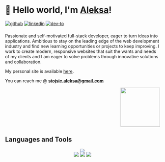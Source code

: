 # 👋 Hello world, I'm [Aleksa](https://aleksa.vercel.app)!
<a href="https://discord.com/users/220611119297986561" style="display: inline-block;" target="_blank">
  <img src=https://img.shields.io/badge/discord-%2324292e.svg?&style=for-the-badge&logo=discord&logoColor=white alt=github />
</a>
<a href="https://linkedin.com/in/aleksa-stojsic" style="display: inline-block;">
  <img src=https://img.shields.io/badge/linkedin-%231E77B5.svg?&style=for-the-badge&logo=linkedin&logoColor=white alt=linkedin />
</a>
<a href="https://dev.to/aleksa_stojsic" style="display: inline-block;" target="_blank">
  <img src=https://img.shields.io/badge/dev.to-%2324292e.svg?&style=for-the-badge&logo=dev.to&logoColor=white alt=dev-to />
</a>

###
Passionate and self-motivated full-stack developer, eager to turn ideas into applications. Ambitious to stay on the leading edge of the web development industry and find new learning opportunities or projects to keep improving. I work to create modern, responsive websites that suit the wants and needs of my clients and I am eager to solve problems through innovative solutions and collaboration.

My personal site is available [here](https://aleksa.vercel.app). 

You can reach me @ **stojsic.aleksa@gmail.com**
<div align="right">
  <img src="https://vignette.wikia.nocookie.net/world-fighters/images/4/46/Bmo-0.png" width="128" height="128" />
</div>

## Languages and Tools  
<p align="center" style="margin-bottom: -20px;">
  <a href="https://skillicons.dev" target="_blank">
    <img src="https://skillicons.dev/icons?i=html,css,tailwind,javascript,react,typescript,next,linux,git,vscode,nodejs,mongo&theme=light" />
  </a>
</p>
<p align="center">
<img src="https://komarev.com/ghpvc/?username=aleksastojsic&style=flat-square&color=blue" />
  <a href="https://aleksa.vercel.app" style="display: inline-block;" target="_blank">
    <img src="https://img.shields.io/badge/My-Portfolio-9cf?style=flat-square&logo=firefoxbrowser&color=blue"/>
  </a>
  <a href="https://www.buymeacoffee.com/aleksa" style="display: inline-block;" target="_blank">
    <img src="https://img.shields.io/badge/Coffee-Time-9cf?style=flat-square&logo=coffeescript&color=blue" />
  </a>
</p>
